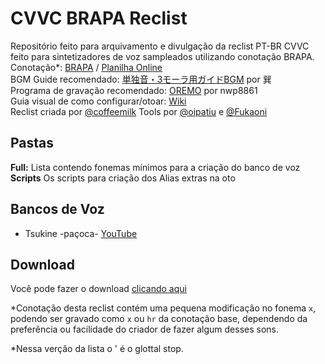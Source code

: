 # CVVC BRAPA Reclist

Repositório feito para arquivamento e divulgação da reclist PT-BR CVVC feito para sintetizadores de voz sampleados utilizando conotação BRAPA.<br/>
Conotação*: [BRAPA](https://github.com/Team-BRAPA/BRAPA "BRAPA") / [Planilha Online](https://docs.google.com/spreadsheets/d/e/2PACX-1vTO5M3ZI9Hfe09PyiCd-VcFjXziGj3R1rGJoJTva9zLtkuDHYuPz18o959Wnb7Mt89yR-F0AKw1U8pU/pubhtml "Google Sheets")<br/>
BGM Guide recomendado: [単独音・3モーラ用ガイドBGM](https://bowlroll.net/file/119729 "単独音・3モーラ用ガイドBGM") por 巽<br/>
Programa de gravação recomendado: [OREMO](https://pt.osdn.net/users/nwp8861/pf/OREMO/wiki/FrontPage "OREMO") por nwp8861<br/>
Guia visual de como configurar/otoar: [Wiki](https://github.com/Team-BRAPA/CVC-Brapa-Reclist/wiki "Wiki")<br/>
Reclist criada por [@coffeemilk](https://latinlechedotcom.carrd.co/)
Tools por [@oipatiu](https://github.com/oipatiu) e [@Fukaoni](https://github.com/fuka-oni)

## Pastas
**Full:** Lista contendo fonemas mínimos para a criação do banco de voz <br/>
**Scripts** Os scripts para criação dos Alias extras na oto

## Bancos de Voz
* Tsukine -paçoca- [YouTube](https://www.youtube.com/watch?v=8nGmSRinlCo)

## Download
Você pode fazer o download [clicando aqui](https://github.com/Team-BRAPA/CVC-PTBR-Reclist/archive/refs/heads/main.zip "Reclist")

*Conotação desta reclist contém uma pequena modificação no fonema `x`, podendo ser gravado como `x` ou `hr` da conotação base, dependendo da preferência ou facilidade do criador de fazer algum desses sons.

*Nessa verção da lista o ' é o glottal stop.
